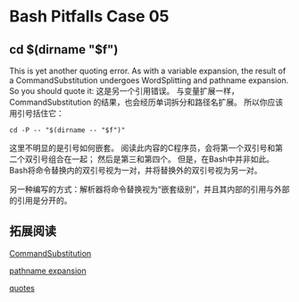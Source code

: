 # Bash Pitfalls Case 05
## cd \$(dirname "$f")

This is yet another quoting error. As with a variable expansion, the result of a CommandSubstitution undergoes WordSplitting and pathname expansion. So you should quote it:
这是另一个引用错误。 与变量扩展一样，CommandSubstitution 的结果，也会经历单词拆分和路径名扩展。 所以你应该用引号括住它：

```shell
cd -P -- "$(dirname -- "$f")"
```

这里不明显的是引号如何嵌套。 阅读此内容的C程序员，会将第一个双引号和第二个双引号组合在一起； 然后是第三和第四个。 但是，在Bash中并非如此。 Bash将命令替换内的双引号视为一对，并将替换外的双引号视为另一对。

另一种编写的方式：解析器将命令替换视为“嵌套级别”，并且其内部的引用与外部的引用是分开的。

## 拓展阅读
[CommandSubstitution](http://mywiki.wooledge.org/CommandSubstitution)

[pathname expansion](http://mywiki.wooledge.org/glob)

[quotes](http://mywiki.wooledge.org/Quotes)